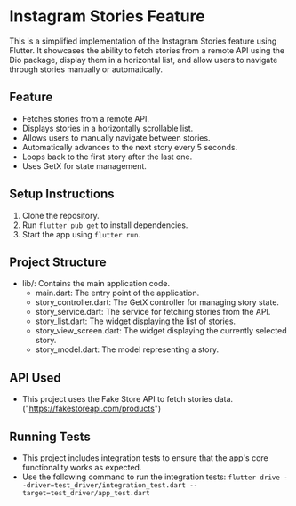 # Instagram Stories Feature

This is a simplified implementation of the Instagram Stories feature using Flutter.
It showcases the ability to fetch stories from a remote API using the Dio package, 
display them in a horizontal list, and allow users to navigate through stories manually or automatically.

## Feature

- Fetches stories from a remote API.
- Displays stories in a horizontally scrollable list.
- Allows users to manually navigate between stories.
- Automatically advances to the next story every 5 seconds.
- Loops back to the first story after the last one.
- Uses GetX for state management.

## Setup Instructions

1. Clone the repository.
2. Run `flutter pub get` to install dependencies.
3. Start the app using `flutter run`.

## Project Structure

- lib/: Contains the main application code.
    - main.dart: The entry point of the application.
    - story_controller.dart: The GetX controller for managing story state.
    - story_service.dart: The service for fetching stories from the API.
    - story_list.dart: The widget displaying the list of stories.
    - story_view_screen.dart: The widget displaying the currently selected story.
    - story_model.dart: The model representing a story.

## API Used

- This project uses the Fake Store API to fetch stories data. ("https://fakestoreapi.com/products")

## Running Tests

- This project includes integration tests to ensure that the app's core functionality works as expected.
- Use the following command to run the integration tests:
  `flutter drive --driver=test_driver/integration_test.dart --target=test_driver/app_test.dart`



